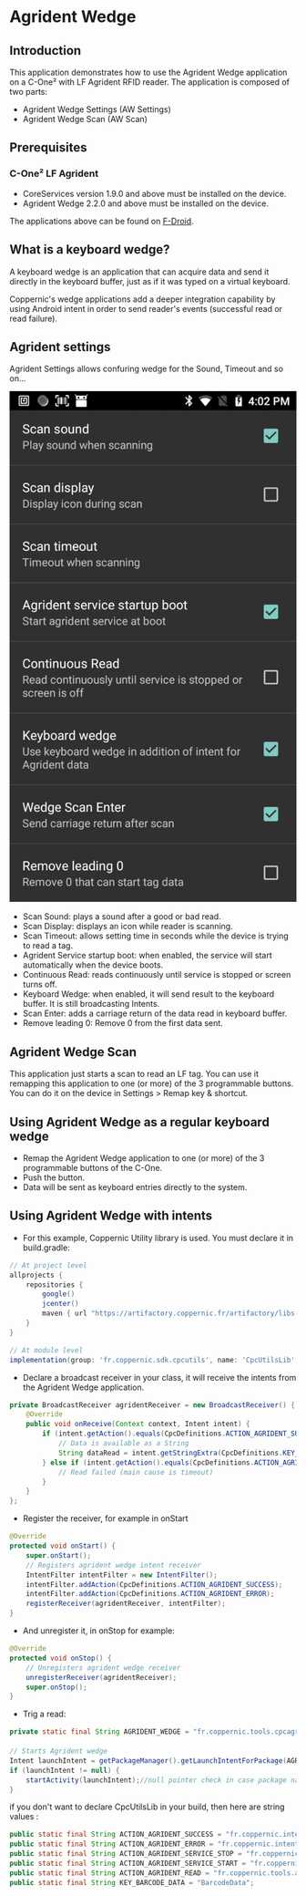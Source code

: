 Agrident Wedge
=====


Introduction
------------
This application demonstrates how to use the Agrident Wedge application on a C-One² with LF Agrident RFID reader.
The application is composed of two parts:

 - Agrident Wedge Settings (AW Settings)
 - Agrident Wedge Scan (AW Scan)


Prerequisites
-------------
### C-One² LF Agrident

 - CoreServices version 1.9.0 and above must be installed on the device.
 - Agrident Wedge 2.2.0 and above must be installed on the device.

 The applications above can be found on [F-Droid](www.coppernic.fr/fdroid.apk).

What is a keyboard wedge?
-------------------------

A keyboard wedge is an application that can acquire data and send it directly in the keyboard buffer, just as if it was typed on a virtual keyboard.

Coppernic's wedge applications add a deeper integration capability by using Android intent in order to send reader's events (successful read or read failure).


Agrident settings
--------------
Agrident Settings allows confuring wedge for the Sound, Timeout and so on...


![](_images/agrident_settings.png)

 - Scan Sound: plays a sound after a good or bad read.
 - Scan Display: displays an icon while reader is scanning.
 - Scan Timeout: allows setting time in seconds while the device is trying to read a tag.
 - Agrident Service startup boot: when enabled, the service will start automatically when the device boots.
 - Continuous Read: reads continuously until service is stopped or screen turns off.
 - Keyboard Wedge: when enabled, it will send result to the keyboard buffer. It is still broadcasting Intents.
 - Scan Enter: adds a carriage return of the data read in keyboard buffer.
 - Remove leading 0: Remove 0 from the first data sent.


Agrident Wedge Scan
---------
 This application just starts a scan to read an LF tag.
 You can use it remapping this application to one (or more) of the 3 programmable buttons. You can do it on the device in Settings > Remap key & shortcut.


 Using Agrident Wedge as a regular keyboard wedge
 --------
 - Remap the Agrident Wedge application to one (or more) of the 3 programmable buttons of the C-One.
 - Push the button.
 - Data will be sent as keyboard entries directly to the system.


 Using Agrident Wedge with intents
 ---------------------------------

 - For this example, Coppernic Utility library is used. You must declare it in build.gradle:

 ``` groovy
 // At project level
 allprojects {
     repositories {
         google()
         jcenter()
         maven { url "https://artifactory.coppernic.fr/artifactory/libs-release" }
     }
 }
 ```

 ``` groovy
 // At module level
 implementation(group: 'fr.coppernic.sdk.cpcutils', name: 'CpcUtilsLib', version: '6.13.0', ext: 'aar')
 ```


 - Declare a broadcast receiver in your class, it will receive the intents from the Agrident Wedge application.

 ``` java
 private BroadcastReceiver agridentReceiver = new BroadcastReceiver() {
     @Override
     public void onReceive(Context context, Intent intent) {        
         if (intent.getAction().equals(CpcDefinitions.ACTION_AGRIDENT_SUCCESS)) {
             // Data is available as a String
             String dataRead = intent.getStringExtra(CpcDefinitions.KEY_BARCODE_DATA);           
         } else if (intent.getAction().equals(CpcDefinitions.ACTION_AGRIDENT_ERROR)) {
             // Read failed (main cause is timeout)
         }
     }
 };
 ```

 - Register the receiver, for example in onStart

 ``` java
 @Override
 protected void onStart() {
     super.onStart();
     // Registers agrident wedge intent receiver
     IntentFilter intentFilter = new IntentFilter();
     intentFilter.addAction(CpcDefinitions.ACTION_AGRIDENT_SUCCESS);
     intentFilter.addAction(CpcDefinitions.ACTION_AGRIDENT_ERROR);
     registerReceiver(agridentReceiver, intentFilter);
 }    
 ```

 - And unregister it, in onStop for example:

 ``` java
 @Override
 protected void onStop() {
     // Unregisters agrident wedge receiver
     unregisterReceiver(agridentReceiver);
     super.onStop();
 }
 ```

 - Trig a read:

 ```java
 private static final String AGRIDENT_WEDGE = "fr.coppernic.tools.cpcagridentwedge";

 // Starts Agrident wedge
 Intent launchIntent = getPackageManager().getLaunchIntentForPackage(AGRIDENT_WEDGE);
 if (launchIntent != null) {
     startActivity(launchIntent);//null pointer check in case package name was not found
 }
 ```

 if you don't want to declare CpcUtilsLib in your build, then here are
 string values :

 ```java
 public static final String ACTION_AGRIDENT_SUCCESS = "fr.coppernic.intent.agridentsuccess";
 public static final String ACTION_AGRIDENT_ERROR = "fr.coppernic.intent.agridentfailed";
 public static final String ACTION_AGRIDENT_SERVICE_STOP = "fr.coppernic.intent.action.stop.agrident.service";
 public static final String ACTION_AGRIDENT_SERVICE_START = "fr.coppernic.intent.action.start.agrident.service";
 public static final String ACTION_AGRIDENT_READ = "fr.coppernic.tools.agrident.wedge.READ";
 public static final String KEY_BARCODE_DATA = "BarcodeData";
 ```
